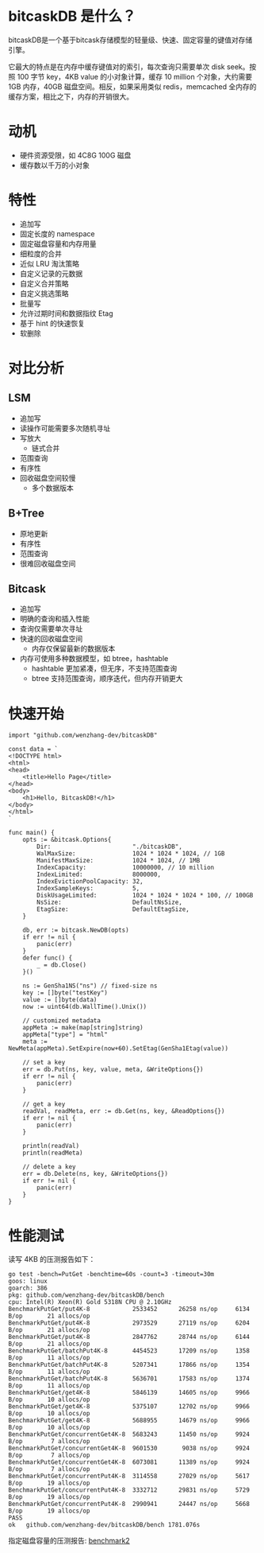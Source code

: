 # bitcaskDB 是什么？

bitcaskDB是一个基于bitcask存储模型的轻量级、快速、固定容量的键值对存储引擎。

它最大的特点是在内存中缓存键值对的索引，每次查询只需要单次 disk seek。按照 100 字节 key，4KB value 的小对象计算，缓存 10 million 个对象，大约需要 1GB 内存，40GB 磁盘空间。相反，如果采用类似 redis，memcached 全内存的缓存方案，相比之下，内存的开销很大。

# 动机

- 硬件资源受限，如 4C8G 100G 磁盘
- 缓存数以千万的小对象


# 特性

- 追加写
- 固定长度的 namespace
- 固定磁盘容量和内存用量
- 细粒度的合并
- 近似 LRU 淘汰策略
- 自定义记录的元数据
- 自定义合并策略
- 自定义挑选策略
- 批量写
- 允许过期时间和数据指纹 Etag
- 基于 hint 的快速恢复
- 软删除

# 对比分析

## LSM
- 追加写
- 读操作可能需要多次随机寻址
- 写放大
  - 链式合并
- 范围查询
- 有序性
- 回收磁盘空间较慢
  - 多个数据版本


## B+Tree
- 原地更新
- 有序性
- 范围查询
- 很难回收磁盘空间


## Bitcask
- 追加写
- 明确的查询和插入性能
- 查询仅需要单次寻址
- 快速的回收磁盘空间
  - 内存仅保留最新的数据版本
- 内存可使用多种数据模型，如 btree，hashtable
  - hashtable 更加紧凑，但无序，不支持范围查询
  - btree 支持范围查询，顺序迭代，但内存开销更大


# 快速开始


```golang
import "github.com/wenzhang-dev/bitcaskDB"

const data = `
<!DOCTYPE html>
<html>
<head>
    <title>Hello Page</title>
</head>
<body>
    <h1>Hello, BitcaskDB!</h1>
</body>
</html>
`

func main() {
    opts := &bitcask.Options{
        Dir:                       "./bitcaskDB",
        WalMaxSize:                1024 * 1024 * 1024, // 1GB
        ManifestMaxSize:           1024 * 1024, // 1MB
        IndexCapacity:             10000000, // 10 million
        IndexLimited:              8000000,
        IndexEvictionPoolCapacity: 32,
        IndexSampleKeys:           5,
        DiskUsageLimited:          1024 * 1024 * 1024 * 100, // 100GB
        NsSize:                    DefaultNsSize,
        EtagSize:                  DefaultEtagSize,
    }

    db, err := bitcask.NewDB(opts)
    if err != nil {
        panic(err)
    }
    defer func() {
        _ = db.Close()
    }()

    ns := GenSha1NS("ns") // fixed-size ns
    key := []byte("testKey")
    value := []byte(data)
    now := uint64(db.WallTime().Unix())

    // customized metadata
    appMeta := make(map[string]string)
    appMeta["type"] = "html"
    meta := NewMeta(appMeta).SetExpire(now+60).SetEtag(GenSha1Etag(value))

    // set a key
    err = db.Put(ns, key, value, meta, &WriteOptions{})
    if err != nil {
        panic(err)
    }

    // get a key
    readVal, readMeta, err := db.Get(ns, key, &ReadOptions{})
    if err != nil {
        panic(err)
    }

    println(readVal)
    println(readMeta)

    // delete a key
    err = db.Delete(ns, key, &WriteOptions{})
    if err != nil {
        panic(err)
    }
}
```

# 性能测试

读写 4KB 的压测报告如下：

```
go test -bench=PutGet -benchtime=60s -count=3 -timeout=30m
goos: linux
goarch: 386
pkg: github.com/wenzhang-dev/bitcaskDB/bench
cpu: Intel(R) Xeon(R) Gold 5318N CPU @ 2.10GHz
BenchmarkPutGet/put4K-8            2533452      26258 ns/op     6134 B/op       21 allocs/op
BenchmarkPutGet/put4K-8            2973529      27119 ns/op     6204 B/op       21 allocs/op
BenchmarkPutGet/put4K-8            2847762      28744 ns/op     6144 B/op       21 allocs/op
BenchmarkPutGet/batchPut4K-8       4454523      17209 ns/op     1358 B/op       11 allocs/op
BenchmarkPutGet/batchPut4K-8       5207341      17866 ns/op     1354 B/op       11 allocs/op
BenchmarkPutGet/batchPut4K-8       5636701      17583 ns/op     1374 B/op       11 allocs/op
BenchmarkPutGet/get4K-8            5846139      14605 ns/op     9966 B/op       10 allocs/op
BenchmarkPutGet/get4K-8            5375107      12702 ns/op     9966 B/op       10 allocs/op
BenchmarkPutGet/get4K-8            5688955      14679 ns/op     9966 B/op       10 allocs/op
BenchmarkPutGet/concurrentGet4K-8  5683243      11450 ns/op     9924 B/op        7 allocs/op
BenchmarkPutGet/concurrentGet4K-8  9601530       9038 ns/op     9924 B/op        7 allocs/op
BenchmarkPutGet/concurrentGet4K-8  6073081      11389 ns/op     9924 B/op        7 allocs/op
BenchmarkPutGet/concurrentPut4K-8  3114558      27029 ns/op     5617 B/op       19 allocs/op
BenchmarkPutGet/concurrentPut4K-8  3332712      29831 ns/op     5729 B/op       19 allocs/op
BenchmarkPutGet/concurrentPut4K-8  2990941      24447 ns/op     5668 B/op       19 allocs/op
PASS
ok   github.com/wenzhang-dev/bitcaskDB/bench 1781.076s
```

指定磁盘容量的压测报告: [benchmark2](https://github.com/wenzhang-dev/bitcaskDB/blob/main/bench/benchmark2)
